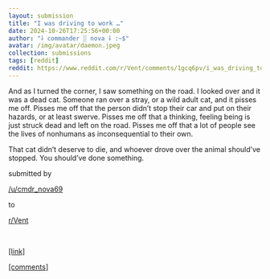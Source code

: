 ```yaml
---
layout: submission
title: "I was driving to work …"
date: 2024-10-26T17:25:56+00:00
author: "⸸ commander ░ nova ⸸ :~$"
avatar: /img/avatar/daemon.jpeg
collection: submissions
tags: [reddit]
reddit: https://www.reddit.com/r/Vent/comments/1gcq6pv/i_was_driving_to_work/
---
```


<p><div class="md">
<p>And as I turned the corner, I saw something on the road. I looked over and it was a dead cat. Someone ran over a stray, or a wild adult cat, and it pisses me off. Pisses me off that the person didn’t stop their car and put on their hazards, or at least swerve. Pisses me off that a thinking, feeling being is just struck dead and left on the road. Pisses me off that a lot of people see the lives of nonhumans as inconsequential to their own.</p> <p>That cat didn’t deserve to die, and whoever drove over the animal should’ve stopped. You should’ve done something.</p> </div></p><p></p><p><!-- SC_ON --></p><p>submitted by</p><p><a href="https://www.reddit.com/user/cmdr_nova69" target="_blank"> /u/cmdr_nova69 </a></p><p>to</p><p><a href="https://www.reddit.com/r/Vent/" target="_blank"> r/Vent </a></p><p></p><p><br></p><p></p><p><span><a href="https://www.reddit.com/r/Vent/comments/1gcq6pv/i_was_driving_to_work/" target="_blank">[link]</a></span></p><p></p><p><span><a href="https://www.reddit.com/r/Vent/comments/1gcq6pv/i_was_driving_to_work/" target="_blank">[comments]</a></span></p>
